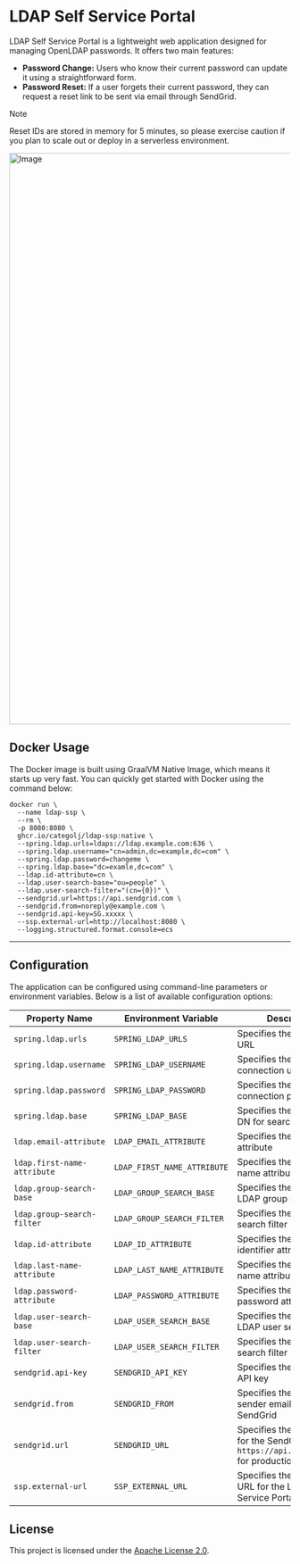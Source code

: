 # LDAP Self Service Portal

LDAP Self Service Portal is a lightweight web application designed for managing OpenLDAP passwords.
It offers two main features:

- **Password Change:** Users who know their current password can update it using a straightforward
  form.
- **Password Reset:** If a user forgets their current password, they can request a reset link to be
  sent via email through SendGrid.

> [!NOTE]
> Reset IDs are stored in memory for 5 minutes, so please exercise caution if you plan to scale out
> or deploy in a serverless environment.

<img width="1024" alt="Image" src="https://github.com/user-attachments/assets/86a8d193-0469-4333-9fdb-c6fcb46516dc" />


## Docker Usage
The Docker image is built using GraalVM Native Image, which means it starts up very fast. 
You can quickly get started with Docker using the command below:

```shell
docker run \
  --name ldap-ssp \
  --rm \
  -p 8080:8080 \
  ghcr.io/categolj/ldap-ssp:native \
  --spring.ldap.urls=ldaps://ldap.example.com:636 \
  --spring.ldap.username="cn=admin,dc=example,dc=com" \
  --spring.ldap.password=changeme \
  --spring.ldap.base="dc=examle,dc=com" \
  --ldap.id-attribute=cn \
  --ldap.user-search-base="ou=people" \
  --ldap.user-search-filter="(cn={0})" \
  --sendgrid.url=https://api.sendgrid.com \
  --sendgrid.from=noreply@example.com \
  --sendgrid.api-key=SG.xxxxx \
  --ssp.external-url=http://localhost:8080 \
  --logging.structured.format.console=ecs
```

---

## Configuration

The application can be configured using command-line parameters or environment variables. Below is a
list of available configuration options:

| Property Name               | Environment Variable        | Description                                                                                 | Default Value           |
|-----------------------------|-----------------------------|---------------------------------------------------------------------------------------------|-------------------------|
| `spring.ldap.urls`          | `SPRING_LDAP_URLS`          | Specifies the LDAP server URL                                                               |                         |
| `spring.ldap.username`      | `SPRING_LDAP_USERNAME`      | Specifies the LDAP connection username                                                      |                         |
| `spring.ldap.password`      | `SPRING_LDAP_PASSWORD`      | Specifies the LDAP connection password                                                      |                         |
| `spring.ldap.base`          | `SPRING_LDAP_BASE`          | Specifies the base LDAP DN for searches                                                     |                         |
| `ldap.email-attribute`      | `LDAP_EMAIL_ATTRIBUTE`      | Specifies the LDAP email attribute                                                          | `mail`                  |
| `ldap.first-name-attribute` | `LDAP_FIRST_NAME_ATTRIBUTE` | Specifies the LDAP first name attribute                                                     | `givenName`             |
| `ldap.group-search-base`    | `LDAP_GROUP_SEARCH_BASE`    | Specifies the base DN for LDAP group search                                                 |                         |
| `ldap.group-search-filter`  | `LDAP_GROUP_SEARCH_FILTER`  | Specifies the LDAP group search filter                                                      |                         |
| `ldap.id-attribute`         | `LDAP_ID_ATTRIBUTE`         | Specifies the LDAP identifier attribute                                                     | `cn`                    |
| `ldap.last-name-attribute`  | `LDAP_LAST_NAME_ATTRIBUTE`  | Specifies the LDAP last name attribute                                                      | `sn`                    |
| `ldap.password-attribute`   | `LDAP_PASSWORD_ATTRIBUTE`   | Specifies the LDAP password attribute                                                       | `userPassword`          |
| `ldap.user-search-base`     | `LDAP_USER_SEARCH_BASE`     | Specifies the base DN for LDAP user search                                                  |                         |
| `ldap.user-search-filter`   | `LDAP_USER_SEARCH_FILTER`   | Specifies the LDAP user search filter                                                       | `(cn={0})`              |
| `sendgrid.api-key`          | `SENDGRID_API_KEY`          | Specifies the SendGrid API key                                                              | `SG.xxxxx`              |
| `sendgrid.from`             | `SENDGRID_FROM`             | Specifies the default sender email address for SendGrid                                     | `noreply@example.com`   |
| `sendgrid.url`              | `SENDGRID_URL`              | Specifies the base URL for the SendGrid API. Use `https://api.sendgrid.com` for production. | `http://127.0.0.1:3030` |
| `ssp.external-url`          | `SSP_EXTERNAL_URL`          | Specifies the external URL for the LDAP Self Service Portal application                     | `http://localhost:8080` |

## License

This project is licensed under
the [Apache License 2.0](https://www.apache.org/licenses/LICENSE-2.0).